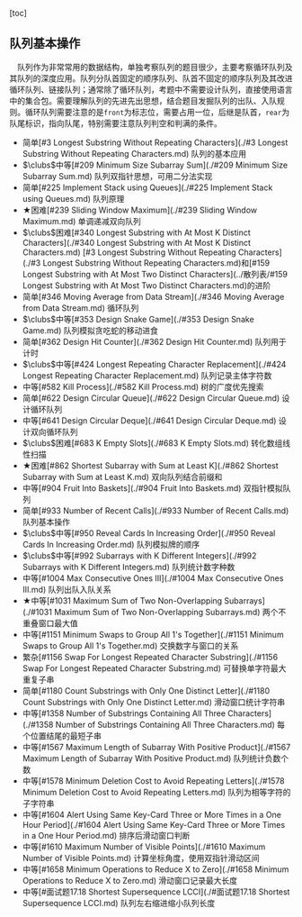 [toc]

## 队列基本操作

&emsp;队列作为非常常用的数据结构，单独考察队列的题目很少，主要考察循环队列及其队列的深度应用。队列分队首固定的顺序队列、队首不固定的顺序队列及其改进循环队列、链接队列；通常除了循环队列，考题中不需要设计队列，直接使用语言中的集合包。需要理解队列的先进先出思想，结合题目发掘队列的出队、入队规则。循环队列需要注意的是`front`为标志位，需要占用一位，后继是队首，`rear`为队尾标识，指向队尾，特别需要注意队列判空和判满的条件。

* 简单[#3 Longest Substring Without Repeating Characters](./#3 Longest Substring Without Repeating Characters.md)    队列的基本应用
* $\clubs$中等​[#209 Minimum Size Subarray Sum](./#209 Minimum Size Subarray Sum.md)    队列双指针思想，可用二分法实现
* 简单[#225 Implement Stack using Queues](./#225 Implement Stack using Queues.md)    队列原理
* $\bigstar$困难[#239 Sliding Window Maximum](./#239 Sliding Window Maximum.md)    单调递减双向队列
* $\clubs$困难[#340 Longest Substring with At Most K Distinct Characters](./#340 Longest Substring with At Most K Distinct Characters.md)    [#3 Longest Substring Without Repeating Characters](./#3 Longest Substring Without Repeating Characters.md)和[#159 Longest Substring with At Most Two Distinct Characters](../散列表/#159 Longest Substring with At Most Two Distinct Characters.md)的进阶
* 简单[#346 Moving Average from Data Stream](./#346 Moving Average from Data Stream.md)    循环队列
* $\clubs$中等[#353 Design Snake Game](./#353 Design Snake Game.md)    队列模拟贪吃蛇的移动进食
* 简单[#362 Design Hit Counter](./#362 Design Hit Counter.md)    队列用于计时
* $\clubs$中等[#424 Longest Repeating Character Replacement](./#424 Longest Repeating Character Replacement.md)    队列记录主体字符数
* 中等[#582 Kill Process](./#582 Kill Process.md)    树的广度优先搜索
* 简单[#622 Design Circular Queue](./#622 Design Circular Queue.md)    设计循环队列
* 中等[#641 Design Circular Deque](./#641 Design Circular Deque.md)    设计双向循环队列
* $\clubs$困难[#683 K Empty Slots](./#683 K Empty Slots.md)    转化数组线性扫描
* $\bigstar$困难[#862 Shortest Subarray with Sum at Least K](./#862 Shortest Subarray with Sum at Least K.md)    双向队列结合前缀和
* 中等[#904 Fruit Into Baskets](./#904 Fruit Into Baskets.md)    双指针模拟队列
* 简单[#933 Number of Recent Calls](./#933 Number of Recent Calls.md)    队列基本操作
* $\clubs$中等[#950 Reveal Cards In Increasing Order](./#950 Reveal Cards In Increasing Order.md)    队列模拟牌的顺序
* $\clubs$中等[#992 Subarrays with K Different Integers](./#992 Subarrays with K Different Integers.md)    队列统计数字种数
* 中等[#1004 Max Consecutive Ones III](./#1004 Max Consecutive Ones III.md)    队列出队入队关系
* $\bigstar$中等[#1031 Maximum Sum of Two Non-Overlapping Subarrays](./#1031 Maximum Sum of Two Non-Overlapping Subarrays.md)    两个不重叠窗口最大值
* 中等[#1151 Minimum Swaps to Group All 1's Together](./#1151 Minimum Swaps to Group All 1's Together.md)    交换数字与窗口的关系
* 繁杂[#1156 Swap For Longest Repeated Character Substring](./#1156 Swap For Longest Repeated Character Substring.md)    可替换单字符最大重复子串
* 简单[#1180 Count Substrings with Only One Distinct Letter](./#1180 Count Substrings with Only One Distinct Letter.md)    滑动窗口统计字符串
* 中等[#1358 Number of Substrings Containing All Three Characters](./#1358 Number of Substrings Containing All Three Characters.md)    每个位置结尾的最短子串
* 中等[#1567 Maximum Length of Subarray With Positive Product](./#1567 Maximum Length of Subarray With Positive Product.md)    队列统计负数个数
* 中等[#1578 Minimum Deletion Cost to Avoid Repeating Letters](./#1578 Minimum Deletion Cost to Avoid Repeating Letters.md)    队列为相等字符的子字符串
* 中等[#1604 Alert Using Same Key-Card Three or More Times in a One Hour Period](./#1604 Alert Using Same Key-Card Three or More Times in a One Hour Period.md)    排序后滑动窗口判断
* 中等[#1610 Maximum Number of Visible Points](./#1610 Maximum Number of Visible Points.md)    计算坐标角度，使用双指针滑动区间
* 中等[#1658 Minimum Operations to Reduce X to Zero](./#1658 Minimum Operations to Reduce X to Zero.md)    滑动窗口记录最大长度
* 中等[#面试题17.18 Shortest Supersequence LCCI](./#面试题17.18 Shortest Supersequence LCCI.md)    队列左右缩进缩小队列长度